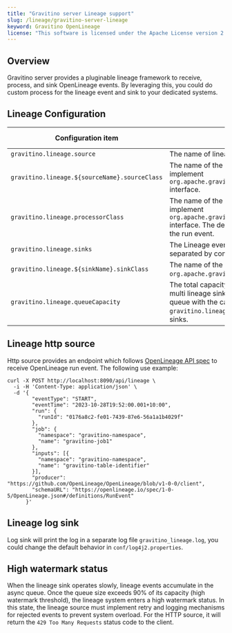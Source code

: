 ```yaml
---
title: "Gravitino server Lineage support"
slug: /lineage/gravitino-server-lineage
keyword: Gravitino OpenLineage
license: "This software is licensed under the Apache License version 2."
---
```


## Overview

Gravitino server provides a pluginable lineage framework to receive, process, and sink OpenLineage events. By leveraging this, you could do custom process for the lineage event and sink to your dedicated systems.

## Lineage Configuration

| Configuration item                            | Description                                                                                                                                                                                                  | Default value                                          | Required | Since Version |
|-----------------------------------------------|--------------------------------------------------------------------------------------------------------------------------------------------------------------------------------------------------------------|--------------------------------------------------------|----------|---------------|
| `gravitino.lineage.source`                    | The name of lineage event source.                                                                                                                                                                            | http                                                   | No       | 0.9.0         |
| `gravitino.lineage.${sourceName}.sourceClass` | The name of the lineage source class which should implement `org.apache.gravitino.lineage.source.LineageSource` interface.                                                                                   | (none)                                                 | No       | 0.9.0         |
| `gravitino.lineage.processorClass`            | The name of the lineage processor class which should implement `org.apache.gravitino.lineage.processor.LineageProcessor` interface. The default noop processor will do nothing about the run event.          | `org.apache.gravitino.lineage.processor.NoopProcessor` | No       | 0.9.0         |
| `gravitino.lineage.sinks`                     | The Lineage event sink names (support multiple sinks separated by commas).                                                                                                                                   | log                                                    | No       | 0.9.0         |
| `gravitino.lineage.${sinkName}.sinkClass`     | The name of the lineage sink class which should implement `org.apache.gravitino.lineage.sink.LineageSink` interface.                                                                                         | (none)                                                 | No       | 0.9.0         |
| `gravitino.lineage.queueCapacity`             | The total capacity of lineage event queues. If there are multi lineage sinks, the sinks will use an isolated event queue with the capacity of `gravitino.lineage.queueCapacity` divided by the num of sinks. | 10000                                                  | No       | 0.9.0         |

## Lineage http source 

Http source provides an endpoint which follows [OpenLineage API spec](https://openlineage.io/apidocs/openapi/) to receive OpenLineage run event. The following use example:

```shell
curl -X POST http://localhost:8090/api/lineage \
  -i -H 'Content-Type: application/json' \
  -d '{
        "eventType": "START",
        "eventTime": "2023-10-28T19:52:00.001+10:00",
        "run": {
          "runId": "0176a8c2-fe01-7439-87e6-56a1a1b4029f"
        },
        "job": {
          "namespace": "gravitino-namespace",
          "name": "gravitino-job1"
        },
        "inputs": [{
          "namespace": "gravitino-namespace",
          "name": "gravitino-table-identifier"
        }],
        "producer": "https://github.com/OpenLineage/OpenLineage/blob/v1-0-0/client",
        "schemaURL": "https://openlineage.io/spec/1-0-5/OpenLineage.json#/definitions/RunEvent"
      }'
```

## Lineage log sink

Log sink will print the log in a separate log file `gravitino_lineage.log`, you could change the default behavior in `conf/log4j2.properties`.

## High watermark status

When the lineage sink operates slowly, lineage events accumulate in the async queue. Once the queue size exceeds 90% of its capacity (high watermark threshold), the lineage system enters a high watermark status. In this state, the lineage source must implement retry and logging mechanisms for rejected events to prevent system overload. For the HTTP source, it will return the `429 Too Many Requests` status code to the client.